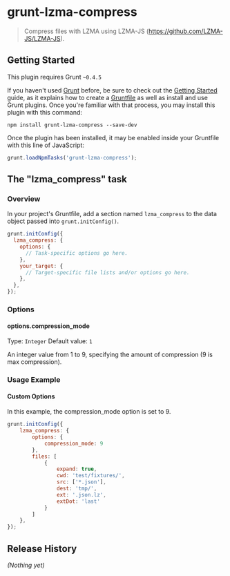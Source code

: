 # grunt-lzma-compress

> Compress files with LZMA using LZMA-JS (https://github.com/LZMA-JS/LZMA-JS).

## Getting Started
This plugin requires Grunt `~0.4.5`

If you haven't used [Grunt](http://gruntjs.com/) before, be sure to check out the [Getting Started](http://gruntjs.com/getting-started) guide, as it explains how to create a [Gruntfile](http://gruntjs.com/sample-gruntfile) as well as install and use Grunt plugins. Once you're familiar with that process, you may install this plugin with this command:

```shell
npm install grunt-lzma-compress --save-dev
```

Once the plugin has been installed, it may be enabled inside your Gruntfile with this line of JavaScript:

```js
grunt.loadNpmTasks('grunt-lzma-compress');
```

## The "lzma_compress" task

### Overview
In your project's Gruntfile, add a section named `lzma_compress` to the data object passed into `grunt.initConfig()`.

```js
grunt.initConfig({
  lzma_compress: {
    options: {
      // Task-specific options go here.
    },
    your_target: {
      // Target-specific file lists and/or options go here.
    },
  },
});
```

### Options

#### options.compression_mode
Type: `Integer`
Default value: `1`

An integer value from 1 to 9, specifying the amount of compression (9 is max compression).


### Usage Example

#### Custom Options
In this example, the compression_mode option is set to 9.

```js
grunt.initConfig({
    lzma_compress: {
        options: {
            compression_mode: 9
        },
        files: [
            {
                expand: true,
                cwd: 'test/fixtures/',
                src: ['*.json'],
                dest: 'tmp/',
                ext: '.json.lz',
                extDot: 'last'
            }
        ]
    },
});
```


## Release History
_(Nothing yet)_
